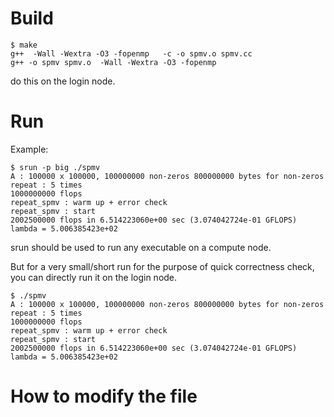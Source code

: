 
Build
=================

```
$ make
g++  -Wall -Wextra -O3 -fopenmp   -c -o spmv.o spmv.cc
g++ -o spmv spmv.o  -Wall -Wextra -O3 -fopenmp 
```

do this on the login node.

Run
=================

Example:

```
$ srun -p big ./spmv 
A : 100000 x 100000, 100000000 non-zeros 800000000 bytes for non-zeros
repeat : 5 times
1000000000 flops
repeat_spmv : warm up + error check
repeat_spmv : start
2002500000 flops in 6.514223060e+00 sec (3.074042724e-01 GFLOPS)
lambda = 5.006385423e+02
```

srun should be used to run any executable on a compute node.

But for a very small/short run for the purpose of quick correctness check, you can directly run it on the login node.

```
$ ./spmv 
A : 100000 x 100000, 100000000 non-zeros 800000000 bytes for non-zeros
repeat : 5 times
1000000000 flops
repeat_spmv : warm up + error check
repeat_spmv : start
2002500000 flops in 6.514223060e+00 sec (3.074042724e-01 GFLOPS)
lambda = 5.006385423e+02
```

How to modify the file
=================


